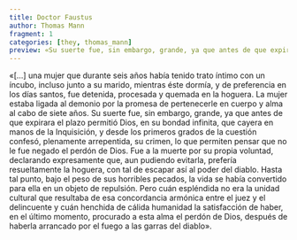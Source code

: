 ```yaml
---
title: Doctor Faustus
author: Thomas Mann
fragment: 1
categories: [they, thomas_mann]
preview: «Su suerte fue, sin embargo, grande, ya que antes de que expirara el plazo permitió Dios, en su bondad infinita, que cayera en manos de la Inquisición, y desde los primeros grados de la cuestión confesó, plenamente arrepentida, su crimen, lo que permiten pensar que no le fue negado el perdón de Dios [...]
---
```


«[...] una mujer que durante seis años había tenido trato íntimo con un íncubo, incluso junto a su marido, mientras éste dormía, y de preferencia en los días santos, fue detenida, procesada y quemada en la hoguera. La mujer estaba ligada al demonio por la promesa de pertenecerle en cuerpo y alma al cabo de siete años. Su suerte fue, sin embargo, grande, ya que antes de que expirara el plazo permitió Dios, en su bondad infinita, que cayera en manos de la Inquisición, y desde los primeros grados de la cuestión confesó, plenamente arrepentida, su crimen, lo que permiten pensar que no le fue negado el perdón de Dios. Fue a la muerte por su propia voluntad, declarando expresamente que, aun pudiendo evitarla, prefería resueltamente la hoguera, con tal de escapar así al poder del diablo. Hasta tal punto, bajo el peso de sus horribles pecados, la vida se había convertido para ella en un objeto de repulsión. Pero cuán espléndida no era la unidad cultural que resultaba de esa concordancia armónica entre el juez y el delincuente y cuán henchida de cálida humanidad la satisfacción de haber, en el último momento, procurado a esta alma el perdón de Dios, después de haberla arrancado por el fuego a las garras del diablo».